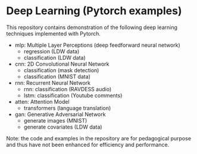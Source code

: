 # Deep Learning (Pytorch examples)

This repository contains demonstration of the following deep learning techniques implemented with Pytorch.

- mlp: Multiple Layer Perceptions (deep feedforward neural network)
	- regression (LDW data) 
	- classification (LDW data) 	
- cnn: 2D Convolutional Neural Network
	- classification (mask detection)
	- classification (MNIST data)
- rnn: Recurrent Neural Network	
	- rnn: classification (RAVDESS audio)
	- lstm: classification (Youtube comments) 
- atten: Attention Model
	-  transformers (language translation)
- gan: Generative Adversarial Network
	- generate images (MNIST)
	- generate covariates (LDW data)

Note: the code and examples in the repository are for pedagogical purpose and thus have not been enhanced for efficiency and performance.
